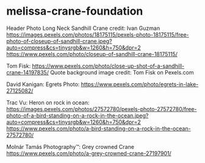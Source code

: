 # melissa-crane-foundation

Header Photo Long Neck Sandhill Crane credit: Ivan Guzman
https://images.pexels.com/photos/18175115/pexels-photo-18175115/free-photo-of-closeup-of-sandhill-crane.jpeg?auto=compress&cs=tinysrgb&w=1260&h=750&dpr=2
https://www.pexels.com/photo/closeup-of-sandhill-crane-18175115/

Tom Fisk: https://www.pexels.com/photo/close-up-shot-of-a-sandhill-crane-14197835/
Quote background image credit: Tom Fisk on Pexels.com

David Kanigan: Egrets Photo:
https://www.pexels.com/photo/egrets-in-lake-27125082/

Trac Vu: Heron on rock in ocean:
https://images.pexels.com/photos/27572780/pexels-photo-27572780/free-photo-of-a-bird-standing-on-a-rock-in-the-ocean.jpeg?auto=compress&cs=tinysrgb&w=1260&h=750&dpr=2
https://www.pexels.com/photo/a-bird-standing-on-a-rock-in-the-ocean-27572780/

Molnár Tamás Photography™: Grey crowned Crane
https://www.pexels.com/photo/a-grey-crowned-crane-27197901/